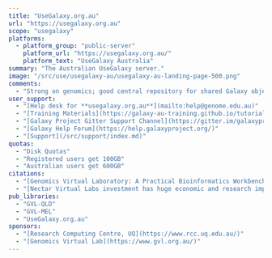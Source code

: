 ```yaml
---
title: "UseGalaxy.org.au"
url: "https://usegalaxy.org.au"
scope: "usegalaxy"
platforms:
  - platform_group: "public-server"
    platform_url: "https://usegalaxy.org.au/"
    platform_text: "UseGalaxy Australia"
summary: "The Australian UseGalaxy server."
image: "/src/use/usegalaxy-au/usegalaxy-au-landing-page-500.png"
comments:
  - "Strong on genomics; good central repository for shared Galaxy objects.  See [Main](/src/main/index.md) for more."
user_support:
  - "[Help desk for **usegalaxy.org.au**](mailto:help@genome.edu.au)"
  - "[Training Materials](https://galaxy-au-training.github.io/tutorials/)"
  - "[Galaxy Project Gitter Support Channel](https://gitter.im/galaxyproject/Lobby)"
  - "[Galaxy Help Forum](https://help.galaxyproject.org/)"
  - "[Support](/src/support/index.md)"
quotas:
  - "Disk Quotas"
  - "Registered users get 100GB"
  - "Australian users get 600GB"
citations:
  - "[Genomics Virtual Laboratory: A Practical Bioinformatics Workbench for the Cloud](http://journals.plos.org/plosone/article?id=10.1371/journal.pone.0140829) [Afgan E](/src/people/enis-afgan/index.md), Sloggett C, Goonasekera N, Makunin I, Benson D, Crowe M, Gladman S, Kowsar Y, Pheasant M, Horst R, Lonie A., *PLoS One.* 2015 Oct 26;10(10):e0140829. doi: 10.1371/journal.pone.0140829."
  - "[Nectar Virtual Labs investment has huge economic and research impact](https://nectar.org.au/vls-have-huge-economic-research-impact/)"
pub_libraries:
  - "GVL-QLD"
  - "GVL-MEL"
  - "UseGalaxy.org.au"
sponsors:
  - "[Research Computing Centre, UQ](https://www.rcc.uq.edu.au/)"
  - "[Genomics Virtual Lab](https://www.gvl.org.au/)"
---
```

